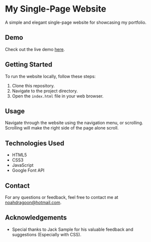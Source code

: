 # My Single-Page Website

A simple and elegant single-page website for showcasing my portfolio.

## Demo

Check out the live demo [here](https://www.noahdragoon.dev).

## Getting Started

To run the website locally, follow these steps:

1. Clone this repository.
2. Navigate to the project directory.
3. Open the `index.html` file in your web browser.

## Usage

Navigate through the website using the navigation menu, or scrolling. Scrolling will make the right side of the page alone scroll.

## Technologies Used

- HTML5
- CSS3
- JavaScript
- Google Font API

## Contact

For any questions or feedback, feel free to contact me at noahdragoon@hotmail.com.

## Acknowledgements

- Special thanks to Jack Sample for his valuable feedback and suggestions (Especially with CSS).